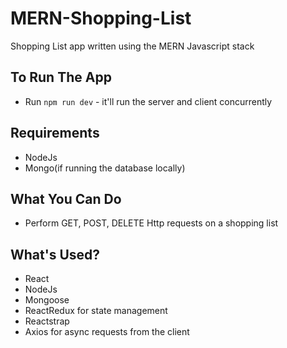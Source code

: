 # MERN-Shopping-List
Shopping List app written using the MERN  Javascript stack

## To Run The App
- Run ```npm run dev``` - it'll run the server and client concurrently

## Requirements
- NodeJs
- Mongo(if running the database locally)
 
## What You Can Do
- Perform GET, POST, DELETE Http requests on a shopping list

## What's Used?
- React
- NodeJs
- Mongoose
- ReactRedux for state management
- Reactstrap
- Axios for async requests from the client


